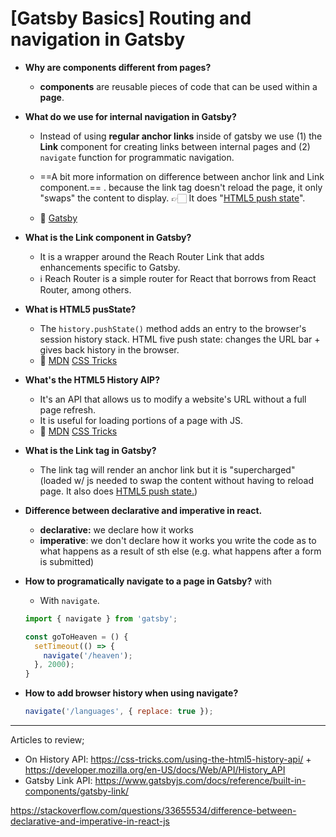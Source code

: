# [Gatsby Basics] Routing and navigation in Gatsby

- **Why are components different from pages?**
  - **components** are reusable pieces of code that can be used within a **page**.



- **What do we use for internal navigation in Gatsby?**

  - Instead of using **regular anchor links** inside of gatsby we use (1) the **Link** component for creating links between internal pages and (2) `navigate` function for programmatic navigation.

  - ==A bit more information on difference between anchor link and Link component.== . because the link tag doesn't reload the page, it only "swaps" the content to display. 👉🏻 It does "<u>HTML5 push state</u>".

  - 🔗 [Gatsby](https://www.gatsbyjs.com/docs/reference/built-in-components/gatsby-link/)

    

- **What is the Link component in Gatsby?**

  - It is a wrapper around the Reach Router Link that adds enhancements specific to Gatsby. 
  - ℹ️ Reach Router is a simple router for React that borrows from React Router, among others. 

  

- **What is HTML5 pusState?**
  - The `history.pushState()` method adds an entry to the browser's session history stack. HTML five push state: changes the URL bar + gives back history in the browser.
  - 🔗 [MDN](https://developer.mozilla.org/en-US/docs/Web/API/History/pushState) [CSS Tricks](https://css-tricks.com/using-the-html5-history-api/)



- **What's the HTML5 History AIP?**

  - It's an API that allows us to modify a website's URL without a full page refresh.
  - It is useful for loading portions of a page with JS.
  - 🔗 [MDN](https://developer.mozilla.org/en-US/docs/Web/API/History_API) [CSS Tricks](https://css-tricks.com/using-the-html5-history-api/)

  

- **What is the Link tag in Gatsby?**
  - The link tag will render an anchor link but it is "supercharged" (loaded w/ js needed to swap the content without having to reload page. It also does <u>HTML5 push state.</u>)



- **Difference between declarative and imperative in react.**
  - **declarative:** we declare how it works
  - **imperative**: we don't declare how it works you write the code as to what happens as a result of sth else (e.g. what happens after a form is submitted)



- **How to programatically navigate to a page in Gatsby?** with 

  - With `navigate`. 

  ```js
  import { navigate } from 'gatsby'; 
  
  const goToHeaven = () {
    setTimeout(() => {
      navigate('/heaven');
    }, 2000);
  }
  ```

  

- **How to add browser history when using navigate?** 

  ```js
  navigate('/languages', { replace: true });
  ```

  

---

Articles to review;

- On History API: https://css-tricks.com/using-the-html5-history-api/ + https://developer.mozilla.org/en-US/docs/Web/API/History_API
- Gatsby Link API: https://www.gatsbyjs.com/docs/reference/built-in-components/gatsby-link/

https://stackoverflow.com/questions/33655534/difference-between-declarative-and-imperative-in-react-js